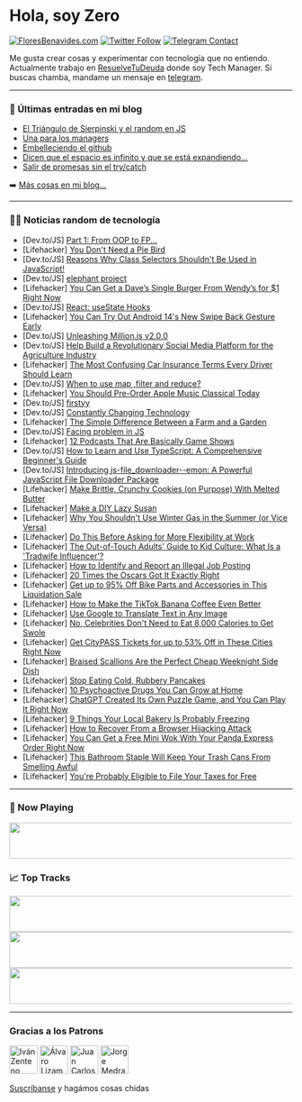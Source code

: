 # Hola, soy Zero

[![FloresBenavides.com](https://img.shields.io/website?down_message=oops&label=MiBlog&style=for-the-badge&up_message=online&url=https%3A%2F%2Ffloresbenavides.com)](https://floresbenavides.com) [![Twitter Follow](https://img.shields.io/twitter/follow/ZeroDragon?color=%231DA1F2&label=Follow&logo=twitter&logoColor=ffffff&style=for-the-badge)](https://twitter.com/zerodragon) [![Telegram Contact](https://img.shields.io/badge/escr%C3%ADbeme-ZeroDragon-%2326A5E4?style=for-the-badge&logo=telegram)](https://t.me/zerodragon)

Me gusta crear cosas y experimentar con tecnología que no entiendo.
Actualmente trabajo en [ResuelveTuDeuda](http://github.com/resuelve) donde soy Tech Manager.
Si buscas chamba, mandame un mensaje en [telegram](https://t.me/zerodragon).

---

### 📕 Últimas entradas en mi blog
<!-- BLOG-POST-LIST:START -->
- [El Triángulo de Sierpinski y el random en JS](https://floresbenavides.com/el-triangulo-de-sierpinski-y-el-random-en-js/)
- [Una para los managers](https://floresbenavides.com/una-para-los-managers/)
- [Embelleciendo el github](https://floresbenavides.com/embelleciendo-el-github/)
- [Dicen que el espacio es infinito y que se está expandiendo…](https://floresbenavides.com/dicen-que-el-espacio-es-infinito-y-que-se-esta-expandiendo/)
- [Salir de promesas sin el try/catch](https://floresbenavides.com/salir-de-promesas-sin-el-try-catch/)
<!-- BLOG-POST-LIST:END -->

➡️ [Más cosas en mi blog...](https://floresbenavides.com)

---

### 👨‍💻 Noticias random de tecnología
<!-- TECH-POSTS:START -->
- [Dev.to/JS] [Part 1: From OOP to FP...](https://dev.to/tfnielsonse/part-1-from-oop-to-fp-2ajm)
- [Lifehacker] [You Don&#39;t Need a Pie Bird](https://lifehacker.com/you-dont-need-a-pie-bird-1850213445)
- [Dev.to/JS] [Reasons Why Class Selectors Shouldn&#39;t Be Used in JavaScript!](https://dev.to/fpaghar/reasons-why-class-selectors-shouldnt-be-used-in-javascript-3pff)
- [Dev.to/JS] [elephant project](https://dev.to/sw06041981/elephant-project-coo)
- [Lifehacker] [You Can Get a Dave’s Single Burger From Wendy’s for $1 Right Now](https://lifehacker.com/you-can-get-a-dave-s-single-burger-from-wendy-s-for-1-1850213329)
- [Dev.to/JS] [React: useState Hooks](https://dev.to/gageharmon/react-usestate-hooks-fp4)
- [Lifehacker] [You Can Try Out Android 14&#39;s New Swipe Back Gesture Early](https://lifehacker.com/you-can-try-out-android-14s-new-swipe-back-gesture-earl-1850213318)
- [Dev.to/JS] [Unleashing Million.js v2.0.0](https://dev.to/aidenybai/unleashing-millionjs-v200-2f96)
- [Dev.to/JS] [Help Build a Revolutionary Social Media Platform for the Agriculture Industry](https://dev.to/ghassentrepreneur/help-build-a-revolutionary-social-media-platform-for-the-agriculture-industry-117b)
- [Lifehacker] [The Most Confusing Car Insurance Terms Every Driver Should Learn](https://lifehacker.com/the-most-confusing-car-insurance-terms-every-driver-sho-1850212379)
- [Dev.to/JS] [When to use map ,filter and reduce?](https://dev.to/apoorv266/when-to-use-map-filter-and-reduce-2a3k)
- [Lifehacker] [You Should Pre-Order Apple Music Classical Today](https://lifehacker.com/you-should-pre-order-apple-music-classical-today-1850212685)
- [Dev.to/JS] [firstyy](https://dev.to/oussamaelbenney/firstyy-2bl9)
- [Dev.to/JS] [Constantly Changing Technology](https://dev.to/beaucoburn/constantly-changing-technology-2jfp)
- [Lifehacker] [The Simple Difference Between a Farm and a Garden](https://lifehacker.com/the-simple-difference-between-a-farm-and-a-garden-1850211980)
- [Dev.to/JS] [Facing problem in JS](https://dev.to/vandit34/facing-problem-in-js-286f)
- [Lifehacker] [12 Podcasts That Are Basically Game Shows](https://lifehacker.com/12-podcasts-that-are-basically-game-shows-1850194507)
- [Dev.to/JS] [How to Learn and Use TypeScript: A Comprehensive Beginner&#39;s Guide](https://dev.to/brianschnee/how-to-learn-and-use-typescript-a-comprehensive-beginners-guide-5l)
- [Dev.to/JS] [Introducing js-file_downloader--emon: A Powerful JavaScript File Downloader Package](https://dev.to/mdwahiduzzamanemon/introducing-js-filedownloader-emon-a-powerful-javascript-file-downloader-package-226l)
- [Lifehacker] [Make Brittle, Crunchy Cookies &lpar;on Purpose&rpar; With Melted Butter](https://lifehacker.com/make-brittle-crunchy-cookies-on-purpose-with-melted-1850212465)
- [Lifehacker] [Make a DIY Lazy Susan](https://lifehacker.com/make-a-diy-lazy-susan-1850212626)
- [Lifehacker] [Why You Shouldn&#39;t Use Winter Gas in the Summer &lpar;or Vice Versa&rpar;](https://lifehacker.com/why-you-shouldnt-use-winter-gas-in-the-summer-or-vice-1850212633)
- [Lifehacker] [Do This Before Asking for More Flexibility at Work](https://lifehacker.com/do-this-before-asking-for-more-flexibility-at-work-1850211566)
- [Lifehacker] [The Out-of-Touch Adults&#39; Guide to Kid Culture: What Is a &#39;Tradwife Influencer&#39;?](https://lifehacker.com/the-out-of-touch-adults-guide-to-kid-culture-what-is-a-1850210814)
- [Lifehacker] [How to Identify and Report an Illegal Job Posting](https://lifehacker.com/how-to-identify-and-report-an-illegal-job-posting-1833295818)
- [Lifehacker] [20 Times the Oscars Got It Exactly Right](https://lifehacker.com/20-times-the-oscars-got-it-exactly-right-1850206612)
- [Lifehacker] [Get up to 95% Off Bike Parts and Accessories in This Liquidation Sale](https://lifehacker.com/get-up-to-95-off-bike-parts-and-accessories-in-this-li-1850210022)
- [Lifehacker] [How to Make the TikTok Banana Coffee Even Better](https://lifehacker.com/how-to-make-the-tiktok-banana-coffee-even-better-1850209892)
- [Lifehacker] [Use Google to Translate Text in Any Image](https://lifehacker.com/use-google-to-translate-text-in-any-image-1850209008)
- [Lifehacker] [No, Celebrities Don&#39;t Need to Eat 8,000 Calories to Get Swole](https://lifehacker.com/no-celebrities-dont-need-to-eat-8-000-calories-to-get-1850208846)
- [Lifehacker] [Get CityPASS Tickets for up to 53% Off in These Cities Right Now](https://lifehacker.com/get-citypass-tickets-for-up-to-60-off-in-these-cities-1850208748)
- [Lifehacker] [Braised Scallions Are the Perfect Cheap Weeknight Side Dish](https://lifehacker.com/braised-scallions-are-the-perfect-cheap-weeknight-side-1850209034)
- [Lifehacker] [Stop Eating Cold, Rubbery Pancakes](https://lifehacker.com/stop-eating-cold-rubbery-pancakes-1850207799)
- [Lifehacker] [10 Psychoactive Drugs You Can Grow at Home](https://lifehacker.com/10-psychoactive-drugs-you-can-grow-at-home-1850208296)
- [Lifehacker] [ChatGPT Created Its Own Puzzle Game, and You Can Play It Right Now](https://lifehacker.com/chatgpt-created-its-own-puzzle-game-and-you-can-play-i-1850207733)
- [Lifehacker] [9 Things Your Local Bakery Is Probably Freezing](https://lifehacker.com/9-things-your-local-bakery-is-probably-freezing-1850207246)
- [Lifehacker] [How to Recover From a Browser Hijacking Attack](https://lifehacker.com/how-to-recover-from-a-browser-hijacking-attack-1850206361)
- [Lifehacker] [You Can Get a Free Mini Wok With Your Panda Express Order Right Now](https://lifehacker.com/you-can-get-a-free-mini-wok-with-your-panda-express-ord-1850207507)
- [Lifehacker] [This Bathroom Staple Will Keep Your Trash Cans From Smelling Awful](https://lifehacker.com/this-bathroom-staple-will-keep-your-trash-cans-from-sme-1850207453)
- [Lifehacker] [You&#39;re Probably Eligible to File Your Taxes for Free](https://lifehacker.com/youre-probably-eligible-to-file-your-taxes-for-free-1850207431)<!-- TECH-POSTS:END -->

---

### 🎵 Now Playing
<a href="https://spotify-now-playing-dun.vercel.app/now-playing?open"><img src="https://spotify-now-playing-dun.vercel.app/now-playing" width="540" height="64"></a>

### 📈 Top Tracks
<a href="https://spotify-now-playing-dun.vercel.app/top-tracks?i=1&open"><img src="https://spotify-now-playing-dun.vercel.app/top-tracks?i=1" width="540" height="64"></a>
<a href="https://spotify-now-playing-dun.vercel.app/top-tracks?i=2&open"><img src="https://spotify-now-playing-dun.vercel.app/top-tracks?i=2" width="540" height="64"></a>
<a href="https://spotify-now-playing-dun.vercel.app/top-tracks?i=3&open"><img src="https://spotify-now-playing-dun.vercel.app/top-tracks?i=3" width="540" height="64"></a>

---

### Gracias a los Patrons
[<img src="https://avatars.githubusercontent.com/u/243380?v=4" alt="Iván Zenteno" width="50px">](https://github.com/k001) [<img src="https://avatars.githubusercontent.com/u/19955639?v=4" alt="Álvaro Lizama" width="50px">](https://github.com/alvarolizama) [<img src="https://avatars.githubusercontent.com/u/2718753?v=4" alt="Juan Carlos Ruiz" width="50px">](https://github.com/JuanCrg90) [<img src="https://avatars.githubusercontent.com/u/37025?v=4" alt="Jorge Medrano" width="50px">](https://github.com/h1pp1e) 

[Suscríbanse](https://www.patreon.com/zerodragon) y hagámos cosas chidas
